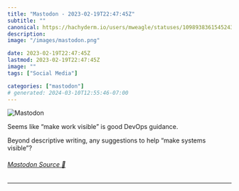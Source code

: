 ```yaml
---
title: "Mastodon - 2023-02-19T22:47:45Z"
subtitle: ""
canonical: https://hachyderm.io/users/mweagle/statuses/109893836154524342
description:
image: "/images/mastodon.png"

date: 2023-02-19T22:47:45Z
lastmod: 2023-02-19T22:47:45Z
image: ""
tags: ["Social Media"]

categories: ["mastodon"]
# generated: 2024-03-10T12:55:46-07:00
---
```

![Mastodon](/images/mastodon.png)

<p>Seems like “make work visible” is good DevOps guidance. </p><p>Beyond descriptive writing, any suggestions to help “make systems visible”?</p>


###### [Mastodon Source 🐘](https://hachyderm.io/@mweagle/109893836154524342)

___
